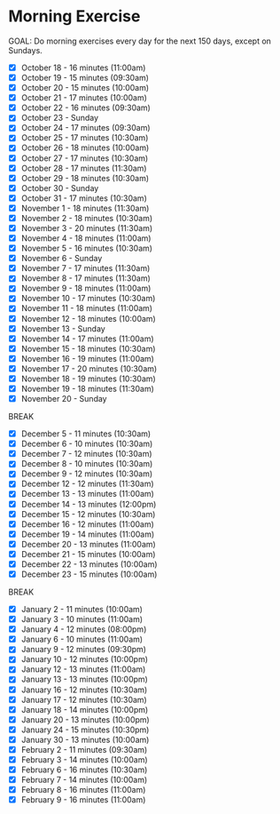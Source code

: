 # Morning Exercise

GOAL: Do morning exercises every day for the next 150 days, except on Sundays.

- [x] October 18 - 16 minutes (11:00am)
- [x] October 19 - 15 minutes (09:30am)
- [x] October 20 - 15 minutes (10:00am)
- [x] October 21 - 17 minutes (10:00am)
- [x] October 22 - 16 minutes (09:30am)
- [x] October 23 - Sunday
- [x] October 24 - 17 minutes (09:30am)
- [x] October 25 - 17 minutes (10:30am)
- [x] October 26 - 18 minutes (10:00am)
- [x] October 27 - 17 minutes (10:30am)
- [x] October 28 - 17 minutes (11:30am)
- [x] October 29 - 18 minutes (10:30am)
- [x] October 30 - Sunday
- [x] October 31 - 17 minutes (10:30am)
- [x] November 1 - 18 minutes (11:30am)
- [x] November 2 - 18 minutes (10:30am)
- [x] November 3 - 20 minutes (11:30am)
- [x] November 4 - 18 minutes (11:00am)
- [x] November 5 - 16 minutes (10:30am)
- [x] November 6 - Sunday
- [x] November 7 - 17 minutes (11:30am)
- [x] November 8 - 17 minutes (11:30am)
- [x] November 9 - 18 minutes (11:00am)
- [x] November 10 - 17 minutes (10:30am)
- [x] November 11 - 18 minutes (11:00am)
- [x] November 12 - 18 minutes (10:00am)
- [x] November 13 - Sunday
- [x] November 14 - 17 minutes (11:00am)
- [x] November 15 - 18 minutes (10:30am)
- [x] November 16 - 19 minutes (11:00am)
- [x] November 17 - 20 minutes (10:30am)
- [x] November 18 - 19 minutes (10:30am)
- [x] November 19 - 18 minutes (11:30am)
- [x] November 20 - Sunday

BREAK

- [x] December 5 - 11 minutes (10:30am)
- [x] December 6 - 10 minutes (10:30am)
- [x] December 7 - 12 minutes (10:30am)
- [x] December 8 - 10 minutes (10:30am)
- [x] December 9 - 12 minutes (10:30am)
- [x] December 12 - 12 minutes (11:30am)
- [x] December 13 - 13 minutes (11:00am)
- [x] December 14 - 13 minutes (12:00pm)
- [x] December 15 - 12 minutes (10:30am)
- [x] December 16 - 12 minutes (11:00am)
- [x] December 19 - 14 minutes (11:00am)
- [x] December 20 - 13 minutes (11:00am)
- [x] December 21 - 15 minutes (10:00am)
- [x] December 22 - 13 minutes (10:00am)
- [x] December 23 - 15 minutes (10:00am)

BREAK

- [x] January 2 - 11 minutes (10:00am)
- [x] January 3 - 10 minutes (11:00am)
- [x] January 4 - 12 minutes (08:00pm)
- [x] January 6 - 10 minutes (11:00am)
- [x] January 9 - 12 minutes (09:30pm)
- [x] January 10 - 12 minutes (10:00pm)
- [x] January 12 - 13 minutes (11:00am)
- [x] January 13 - 13 minutes (10:00pm)
- [x] January 16 - 12 minutes (10:30am)
- [x] January 17 - 12 minutes (10:30am)
- [x] January 18 - 14 minutes (10:00pm)
- [x] January 20 - 13 minutes (10:00pm)
- [x] January 24 - 15 minutes (10:30pm)
- [x] January 30 - 13 minutes (10:00am)
- [x] February 2 - 11 minutes (09:30am)
- [x] February 3 - 14 minutes (10:00am)
- [x] February 6 - 16 minutes (10:30am)
- [x] February 7 - 14 minutes (10:00am)
- [x] February 8 - 16 minutes (11:00am)
- [x] February 9 - 16 minutes (11:00am)
